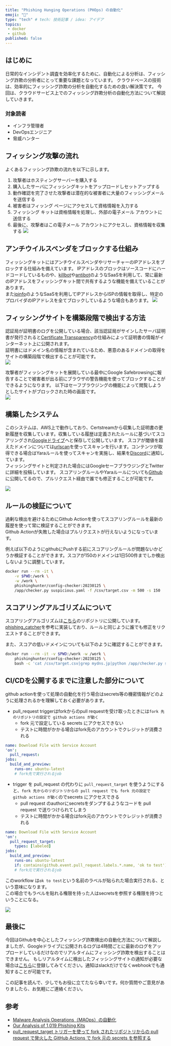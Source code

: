 ```yaml
---
title: "Phishing Hunging Operations (PHOps) の自動化"
emoji: "🦔"
type: "tech" # tech: 技術記事 / idea: アイデア
topics: 
 - docker
 - github
published: false
---
```


## はじめに
日常的なインシデント調査を効率化するために、自動化による分析は、フィッシング詐欺の分析者にとって重要な課題となっています。
クラウドベースの技術は、効率的にフィッシング詐欺の分析を自動化するための良い解決策です。
今回は、クラウドサービス上でのフィッシング詐欺分析の自動化方法について解説していきます。

### 対象読者
* インフラ管理者
* DevOpsエンジニア
* 脅威ハンター

## フィッシング攻撃の流れ
よくあるフィッシング詐欺の流れを以下に示します。

1. 攻撃者はホスティングサーバーを購入する
1. 購入したサーバにフィッシングキットをアップロードしセットアップする
1. 動作確認を完了させた攻撃者は潜在的な被害者に大量のフィッシングメールを送信する
1. 被害者はフィッング ページにアクセスして資格情報を入力する
1. フィッシング キットは資格情報を処理し、外部の電子メール アカウントに送信する
1. 最後に、攻撃者はこの電子メール アカウントにアクセスし、資格情報を収集する
![](/images/56ca648e79faff/1.png)

## アンチウイルスベンダをブロックする仕組み
フィッシングキットにはアンチウイルスベンダやリサーチャーのIPアドレスをブロックする仕組みを備えています。
IPアドレスのブロックはソースコードにハードコードしているものや、[killbot](https://killbot.org)や[antibot](https://antibot.pw)のようなSaaSを利用して、常に最新のIPアドレスをフィッシングキット間で共有するような機能を備えていることがあります。  
また[ipinfo](https://ipinfo.io)のようなSaaSを利用してIPアドレスからISPの情報を取得し、特定のプロバイダのIPアドレスを全てブロックしているような場合もあります。
![](/images/56ca648e79faff/2.png)

## フィッシングサイトを構築段階で検出する方法
認証局が証明書のログを公開している場合、該当認証局がサインしたサーバ証明書が発行されると[Certificate Transparency](https://jprs.jp/pubcert/about/CT/)の仕組みによって証明書の情報がインターネット上に公開されます。  
証明書にはドメイン名の情報が含まれているため、悪意のあるドメインの取得をサイトの構築段階で検出することが可能です。  
![](/images/56ca648e79faff/3.png)

攻撃者がフィッシングキットを展開している最中にGoogle Safebrowsingに報告することで被害者が出る前にブラウザの警告機能を使ってブロックすることができるようになります。
以下はセーフブラウジングの機能によって閲覧しようとしたサイトがブロックされた時の画面です。  
![](/images/56ca648e79faff/4.png)

## 構築したシステム
このシステムは、AWS上で動作しており、Certstreamから収集した証明書の更新履歴を収集しています。収集している履歴は定義されたルールに基づいてスコアリングされ[Googleドライブ](https://drive.google.com/drive/folders/1cUyCmCEl865rnZXjIywa0P9OcwwNm5Ac?usp=sharing)へと保存して公開しています。
スコアが閾値を超えたドメインについては[urlscan](https://urlscan.io)を使ってスキャンを行います。コンテンツが取得できる場合はYaraルールを使ってスキャンを実施し、結果を[Discord](https://discord.gg/c2WWJDpnAw)に通知しています。  
フィッシングサイトと判定された場合にはGoogleセーフブラウジングとTwitterに詳細を投稿しています。
スコアリングルールやYaraルールについても[Github](https://github.com/phishing-hunter/PHOps)に公開してるので、プルリクエスト経由で誰でも修正することが可能です。  

![](https://i.imgur.com/6JUrywC.png)

## ルールの検証について
過剰な検出を避けるためにGithub Actionを使ってスコアリングルールを最新の履歴を使って常に検証することができます。  
Github Actionが失敗した場合はプルリクエストが行えないようになっています。

例えば以下のようにgithubにPushする前にスコアリングルールが問題ないかどうか検証することができます。スコアが150のドメインは1日500件までしか検出しないように調整しています。  
```bash
docker run --rm -it \
    -v $PWD:/work \
	-w /work \
	phishinghunter/config-checker:20230125 \
	/app/checker.py suspicious.yaml -f /csv/target.csv -m 500 -s 150
```

## スコアリングアルゴリズムについて
スコアリングアルゴリズムは[こちら](https://github.com/phishing-hunter/config-checker)のリポジトリに公開しています。
[phishing_catcher](https://github.com/x0rz/phishing_catcher)を参考に実装しており、ルールと同じように誰でも修正をリクエストすることができます。

また、スコアの低いドメインについても以下のように確認することができます。
```bash
docker run --rm -it -v $PWD:/work -w /work \
    phishinghunter/config-checker:20230125 \
    bash -c 'cat /csv/target.csv|grep mydns.jp|python /app/checker.py suspicious.yaml -s 0'
```

## CI/CDを公開するまでに注意した部分について
github actionを使って処理の自動化を行う場合はsecrets等の機密情報がどのように処理されるかを理解しておく必要があります。
* pull_request triggerはforkからのpull requestを受け取ったときには`fork 先のリポジトリの設定で github actions が動く`
    * fork 元で設定している secrets にアクセスできない
    * テストに時間がかかる場合はfork先のアカウントでクレジットが消費される
```yaml
name: Download File with Service Account
'on':
  pull_request:
jobs:
  build_and_preview:
    runs-on: ubuntu-latest
    # fork先で実行されるjob
```
* trigger を pull_request の代わりに `pull_request_target` を使うようにすると、`fork 先からのリポジトリからの pull request でも fork 元の設定で github actions が動く`のでsecrets にアクセスできる
    * pull request のauthorにsecretsをダンプするようなコードを pull request で送りつけられてしまう
    * テストに時間がかかる場合はfork元のアカウントでクレジットが消費される
```yaml
name: Download File with Service Account
'on':
  pull_request_target:
    types: [labeled]
jobs:
  build_and_preview:
    runs-on: ubuntu-latest
    if: contains(github.event.pull_request.labels.*.name, 'ok to test')
    # fork元で実行されるjob
```
このworkflow は`ok to test`という名前のラベルが貼られた場合実行される、という意味になります。  
この場合でもラベルを貼れる権限を持った人はsecretsを参照する権限を持つということになる。  

![](/images/56ca648e79faff/5.png)

## 最後に
今回はGithubを中心としたフィッシング詐欺検出の自動化方法について解説しましたが、Googleドライブに公開されるログは4時間ごとに最新のログをアップロードしているだけなのでリアルタイムにフィッシング詐欺を検出することはできません。
もしリアルタイムに検出したフィッシングサイトの通知が必要な場合は[こちら](http://phishing-hunter.com/login)に登録してみてください。通知はslackだけでなくwebhookでも通知することが可能です。  

この記事を読んで、少しでもお役に立てたなら幸いです。何か質問やご意見がありましたら、お気軽にご連絡ください。  

## 参考
* [Malware Analysis Operations（MAOps）の自動化](https://blogs.jpcert.or.jp/ja/2023/01/cloud_malware_analysis.html)
* [Our Analysis of 1,019 Phishing Kits](https://www.imperva.com/blog/our-analysis-of-1019-phishing-kits/)
* [pull_request_target トリガーを使って fork されたリポジトリからの pull request で発火した GitHub Actions で fork 元の secrets を参照する](https://pankona.github.io/blog/2021/03/29/github-actions-pull-request-target/)
